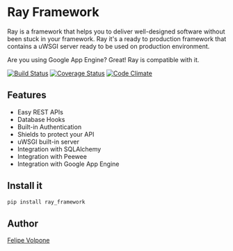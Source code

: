 # Ray Framework

Ray is a framework that helps you to deliver well-designed software without been stuck in your framework. Ray it's a ready to production framework that contains a uWSGI server ready to be used on production environment.

Are you using Google App Engine? Great! Ray is compatible with it.

[![Build Status](https://travis-ci.org/felipevolpone/ray.svg?branch=master)](https://travis-ci.org/felipevolpone/ray)
[![Coverage Status](https://coveralls.io/repos/felipevolpone/ray/badge.svg?branch=master&service=github)](https://coveralls.io/github/felipevolpone/ray?branch=master)
[![Code Climate](https://codeclimate.com/github/felipevolpone/ray/badges/gpa.svg)](https://codeclimate.com/github/felipevolpone/ray)

## Features

* Easy REST APIs
* Database Hooks
* Built-in Authentication
* Shields to protect your API
* uWSGI built-in server
* Integration with SQLAlchemy
* Integration with Peewee
* Integration with Google App Engine

## Install it
```bash
pip install ray_framework
```

## Author

[Felipe Volpone](https://twitter.com/felipevolpone)
